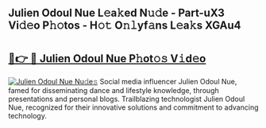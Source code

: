 ## Julien Odoul Nue L𝚎a𝚔ed N𝚞𝚍e - Part-uX3 Vi𝚍𝚎o P𝚑𝚘tos - H𝚘𝚝 O𝚗𝚕yf𝚊ns L𝚎a𝚔s XGAu4

# <h2><a href="http://kfcf1l.oniu.top/?m=Julien+Odoul+Nue">🔗👉 🔴 Julien Odoul Nue P𝚑ot𝚘𝚜 V𝚒d𝚎o</a></h2>

[![Julien Odoul Nue Nu𝚍e𝚜](https://i.imgur.com/0qMVB7G.gif)](http://kfcf1l.oniu.top/?m=Julien+Odoul+Nue)
Social media influencer Julien Odoul Nue, famed for disseminating dance and lifestyle knowledge, through presentations and personal blogs. Trailblazing technologist Julien Odoul Nue, recognized for their innovative solutions and commitment to advancing technology.  
